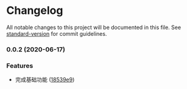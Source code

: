 # Changelog

All notable changes to this project will be documented in this file. See [standard-version](https://github.com/conventional-changelog/standard-version) for commit guidelines.

### 0.0.2 (2020-06-17)


### Features

* 完成基础功能 ([18539e9](https://gitlab.aihaisi.com/qiexr/public-group/fastlane-cli/commit/18539e9))
